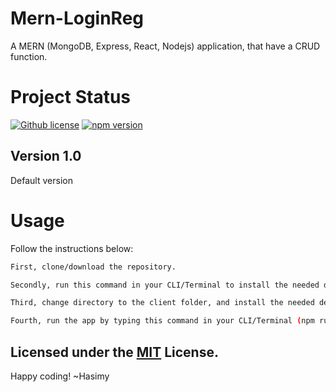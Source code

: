 # Mern-LoginReg

A MERN (MongoDB, Express, React, Nodejs) application, that have a CRUD function.

# Project Status

[![Github license](https://img.shields.io/badge/License-MIT-yellow.svg)](https://raw.githubusercontent.com/hasimy-as/MERN-CRUD/master/LICENSE)
[![npm version](https://img.shields.io/npm/v/npm.svg)](https://www.npmjs.com/)

## Version 1.0

Default version

# Usage

Follow the instructions below:

```sh
First, clone/download the repository.

Secondly, run this command in your CLI/Terminal to install the needed dependencies (npm install --save).

Third, change directory to the client folder, and install the needed dependencies (npm install --save).

Fourth, run the app by typing this command in your CLI/Terminal (npm run all)

```

## Licensed under the [MIT](https://raw.githubusercontent.com/hasimy-as/MERN-CRUD/master/LICENSE) License.

Happy coding!
~Hasimy
